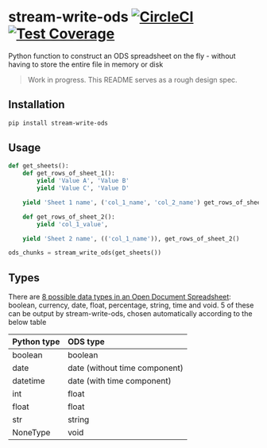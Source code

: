 # stream-write-ods [![CircleCI](https://circleci.com/gh/uktrade/stream-write-ods.svg?style=shield)](https://circleci.com/gh/uktrade/stream-write-ods) [![Test Coverage](https://api.codeclimate.com/v1/badges/1a894f9bd9860544b409/test_coverage)](https://codeclimate.com/github/uktrade/stream-write-ods/test_coverage)

Python function to construct an ODS spreadsheet on the fly - without having to store the entire file in memory or disk

> Work in progress. This README serves as a rough design spec.


## Installation

```bash
pip install stream-write-ods
```


## Usage

```python
def get_sheets():
    def get_rows_of_sheet_1():
        yield 'Value A', 'Value B'
        yield 'Value C', 'Value D'

    yield 'Sheet 1 name', ('col_1_name', 'col_2_name') get_rows_of_sheet_1()

    def get_rows_of_sheet_2():
        yield 'col_1_value',

    yield 'Sheet 2 name', (('col_1_name')), get_rows_of_sheet_2()

ods_chunks = stream_write_ods(get_sheets())
```


## Types

There are [8 possible data types in an Open Document Spreadsheet](https://docs.oasis-open.org/office/v1.2/os/OpenDocument-v1.2-os-part1.html#attribute-office_value-type): boolean, currency, date, float, percentage, string, time and void. 5 of these can be output by stream-write-ods, chosen automatically according to the below table

| Python type | ODS type                      |
|:------------|:------------------------------|
| boolean     | boolean                       |
| date        | date (without time component) |
| datetime    | date (with time component)    |
| int         | float                         |
| float       | float                         |
| str         | string                        |
| NoneType    | void                          |
